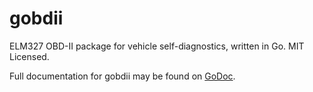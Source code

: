 gobdii
======

ELM327 OBD-II package for vehicle self-diagnostics, written in Go.  MIT Licensed.

Full documentation for gobdii may be found on [GoDoc](http://godoc.org/github.com/mdlayher/gobdii).
